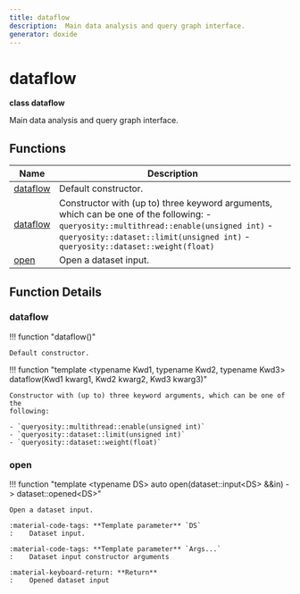 ```yaml
---
title: dataflow
description:  Main data analysis and query graph interface.
generator: doxide
---
```



# dataflow

**class dataflow**


Main data analysis and query graph interface.



## Functions

| Name | Description |
| ---- | ----------- |
| [dataflow](#dataflow) | Default constructor.  |
| [dataflow](#dataflow) |  Constructor with (up to) three keyword arguments, which can be one of the following: - `queryosity::multithread::enable(unsigned int)` - `queryosity::dataset::limit(unsigned int)` - `queryosity::dataset::weight(float)`  |
| [open](#open) |  Open a dataset input. |

## Function Details

### dataflow<a name="dataflow"></a>
!!! function "dataflow()"

    
    
    Default constructor.
       
    
    
    

!!! function "template &lt;typename Kwd1, typename Kwd2, typename Kwd3&gt; dataflow(Kwd1 kwarg1, Kwd2 kwarg2, Kwd3 kwarg3)"

    
    Constructor with (up to) three keyword arguments, which can be one of the
    following:
    
    - `queryosity::multithread::enable(unsigned int)`
    - `queryosity::dataset::limit(unsigned int)`
    - `queryosity::dataset::weight(float)`
    
    
    

### open<a name="open"></a>
!!! function "template &lt;typename DS&gt; auto open(dataset::input&lt;DS&gt; &amp;&amp;in) -&gt; dataset::opened&lt;DS&gt;"

    
    Open a dataset input.
    
    :material-code-tags: **Template parameter** `DS`
    :    Dataset input.
    
    :material-code-tags: **Template parameter** `Args...`
    :    Dataset input constructor arguments
    
    :material-keyboard-return: **Return**
    :    Opened dataset input
    
    

